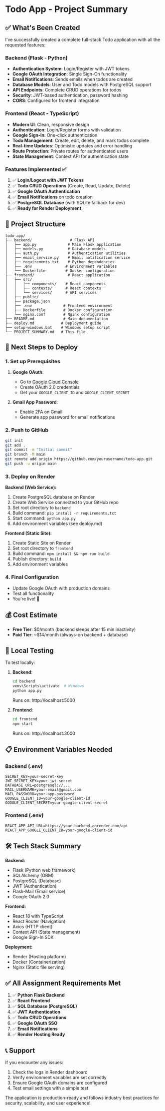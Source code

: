 # Todo App - Project Summary

## ✅ What's Been Created

I've successfully created a complete full-stack Todo application with all the requested features:

### Backend (Flask - Python)
- **Authentication System**: Login/Register with JWT tokens
- **Google OAuth Integration**: Single Sign-On functionality
- **Email Notifications**: Sends emails when todos are created
- **Database Models**: User and Todo models with PostgreSQL support
- **API Endpoints**: Complete CRUD operations for todos
- **Security**: JWT-based authentication, password hashing
- **CORS**: Configured for frontend integration

### Frontend (React - TypeScript)
- **Modern UI**: Clean, responsive design
- **Authentication**: Login/Register forms with validation
- **Google Sign-In**: One-click authentication
- **Todo Management**: Create, edit, delete, and mark todos complete
- **Real-time Updates**: Optimistic updates and error handling
- **Route Protection**: Private routes for authenticated users
- **State Management**: Context API for authentication state

### Features Implemented ✅
1. ✅ **Login/Logout with JWT Tokens**
2. ✅ **Todo CRUD Operations** (Create, Read, Update, Delete)
3. ✅ **Google OAuth Authentication**
4. ✅ **Email Notifications** on todo creation
5. ✅ **PostgreSQL Database** (with SQLite fallback for dev)
6. ✅ **Ready for Render Deployment**

## 📁 Project Structure

```
todo-app/
├── backend/                 # Flask API
│   ├── app.py              # Main Flask application
│   ├── models.py           # Database models
│   ├── auth.py             # Authentication utilities
│   ├── email_service.py    # Email notification service
│   ├── requirements.txt    # Python dependencies
│   ├── .env               # Environment variables
│   └── Dockerfile         # Docker configuration
├── frontend/               # React application
│   ├── src/
│   │   ├── components/    # React components
│   │   ├── contexts/      # React contexts
│   │   └── services/      # API services
│   ├── public/
│   ├── package.json
│   ├── .env              # Frontend environment
│   ├── Dockerfile        # Docker configuration
│   └── nginx.conf        # Nginx configuration
├── README.md             # Main documentation
├── deploy.md            # Deployment guide
├── setup-windows.bat    # Windows setup script
└── PROJECT_SUMMARY.md   # This file
```

## 🚀 Next Steps to Deploy

### 1. Set up Prerequisites
1. **Google OAuth**:
   - Go to [Google Cloud Console](https://console.cloud.google.com/)
   - Create OAuth 2.0 credentials
   - Get your `GOOGLE_CLIENT_ID` and `GOOGLE_CLIENT_SECRET`

2. **Gmail App Password**:
   - Enable 2FA on Gmail
   - Generate app password for email notifications

### 2. Push to GitHub
```bash
git init
git add .
git commit -m "Initial commit"
git branch -M main
git remote add origin https://github.com/yourusername/todo-app.git
git push -u origin main
```

### 3. Deploy on Render

**Backend (Web Service):**
1. Create PostgreSQL database on Render
2. Create Web Service connected to your GitHub repo
3. Set root directory to `backend`
4. Build command: `pip install -r requirements.txt`
5. Start command: `python app.py`
6. Add environment variables (see deploy.md)

**Frontend (Static Site):**
1. Create Static Site on Render
2. Set root directory to `frontend`
3. Build command: `npm install && npm run build`
4. Publish directory: `build`
5. Add environment variables

### 4. Final Configuration
- Update Google OAuth with production domains
- Test all functionality
- You're live! 🎉

## 💰 Cost Estimate
- **Free Tier**: $0/month (backend sleeps after 15 min inactivity)
- **Paid Tier**: ~$14/month (always-on backend + database)

## 🔧 Local Testing

To test locally:

1. **Backend**:
   ```bash
   cd backend
   venv\Scripts\activate  # Windows
   python app.py
   ```
   Runs on: http://localhost:5000

2. **Frontend**:
   ```bash
   cd frontend
   npm start
   ```
   Runs on: http://localhost:3000

## 📋 Environment Variables Needed

### Backend (.env)
```env
SECRET_KEY=your-secret-key
JWT_SECRET_KEY=your-jwt-secret
DATABASE_URL=postgresql://...
MAIL_USERNAME=your-email@gmail.com
MAIL_PASSWORD=your-app-password
GOOGLE_CLIENT_ID=your-google-client-id
GOOGLE_CLIENT_SECRET=your-google-client-secret
```

### Frontend (.env)
```env
REACT_APP_API_URL=https://your-backend.onrender.com/api
REACT_APP_GOOGLE_CLIENT_ID=your-google-client-id
```

## 🛠 Tech Stack Summary

**Backend:**
- Flask (Python web framework)
- SQLAlchemy (ORM)
- PostgreSQL (Database)
- JWT (Authentication)
- Flask-Mail (Email service)
- Google OAuth 2.0

**Frontend:**
- React 18 with TypeScript
- React Router (Navigation)
- Axios (HTTP client)
- Context API (State management)
- Google Sign-In SDK

**Deployment:**
- Render (Hosting platform)
- Docker (Containerization)
- Nginx (Static file serving)

## ✅ All Assignment Requirements Met

1. ✅ **Python Flask Backend**
2. ✅ **React Frontend**
3. ✅ **SQL Database (PostgreSQL)**
4. ✅ **JWT Authentication**
5. ✅ **Todo CRUD Operations**
6. ✅ **Google OAuth SSO**
7. ✅ **Email Notifications**
8. ✅ **Render Hosting Ready**

## 📞 Support

If you encounter any issues:
1. Check the logs in Render dashboard
2. Verify environment variables are set correctly
3. Ensure Google OAuth domains are configured
4. Test email settings with a simple test

The application is production-ready and follows industry best practices for security, scalability, and user experience!
